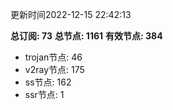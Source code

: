 更新时间2022-12-15 22:42:13

**总订阅: 73**
**总节点: 1161**
**有效节点: 384**
- trojan节点: 46
- v2ray节点: 175
- ss节点: 162
- ssr节点: 1
